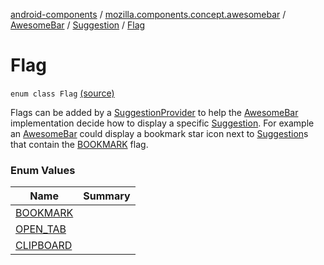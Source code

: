 [android-components](../../../../index.md) / [mozilla.components.concept.awesomebar](../../../index.md) / [AwesomeBar](../../index.md) / [Suggestion](../index.md) / [Flag](./index.md)

# Flag

`enum class Flag` [(source)](https://github.com/mozilla-mobile/android-components/blob/master/components/concept/awesomebar/src/main/java/mozilla/components/concept/awesomebar/AwesomeBar.kt#L120)

Flags can be added by a [SuggestionProvider](../../-suggestion-provider/index.md) to help the [AwesomeBar](../../index.md) implementation decide how to display
a specific [Suggestion](../index.md). For example an [AwesomeBar](../../index.md) could display a bookmark star icon next to [Suggestion](../index.md)s
that contain the [BOOKMARK](-b-o-o-k-m-a-r-k.md) flag.

### Enum Values

| Name | Summary |
|---|---|
| [BOOKMARK](-b-o-o-k-m-a-r-k.md) |  |
| [OPEN_TAB](-o-p-e-n_-t-a-b.md) |  |
| [CLIPBOARD](-c-l-i-p-b-o-a-r-d.md) |  |
